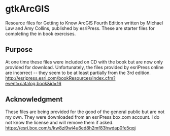 # gtkArcGIS
Resource files for Getting to Know ArcGIS Fourth Edition written by Michael Law and Amy Collins, published by esriPress. These are starter files for completing the in book exercises.

## Purpose
At one time these files were included on CD with the book but are now only provided for download. Unfortunately, the files provided by esriPress online are incorrect -- they seem to be at least partially from the 3rd edition. http://esripress.esri.com/bookResources/index.cfm?event=catalog.book&id=16

## Acknowledgment
These files are being provided for the good of the general public but are not my own. They were downloaded from an esriPress box.com account. I do not know the license and will remove them if asked.
https://esri.box.com/s/kw8zi9wi4u6ed8h2mf83hwdap0fe5qqj
